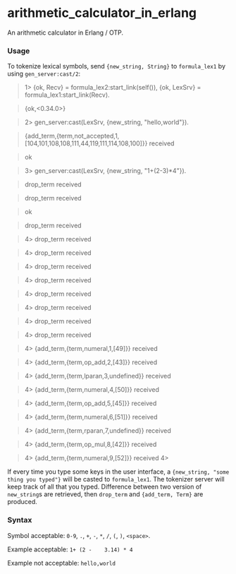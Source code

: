 # arithmetic_calculator_in_erlang
An arithmetic calculator in Erlang / OTP.

### Usage

To tokenize lexical symbols, send `{new_string, String}` to `formula_lex1` by using `gen_server:cast/2`:

> 1> {ok, Recv} = formula_lex2:start_link(self()), {ok, LexSrv} = formula_lex1:start_link(Recv).

> {ok,<0.34.0>}

> 2> gen_server:cast(LexSrv, {new_string, "hello,world"}).

> {add_term,{term,not_accepted,1,[104,101,108,108,111,44,119,111,114,108,100]}} received

> ok

> 3> gen_server:cast(LexSrv, {new_string, "1+(2-3)*4"}).

> drop_term received

> drop_term received

> ok

> drop_term received

> 4> drop_term received

> 4> drop_term received

> 4> drop_term received

> 4> drop_term received

> 4> drop_term received

> 4> drop_term received

> 4> drop_term received

> 4> drop_term received

> 4> {add_term,{term,numeral,1,[49]}} received

> 4> {add_term,{term,op_add,2,[43]}} received

> 4> {add_term,{term,lparan,3,undefined}} received

> 4> {add_term,{term,numeral,4,[50]}} received

> 4> {add_term,{term,op_add,5,[45]}} received

> 4> {add_term,{term,numeral,6,[51]}} received

> 4> {add_term,{term,rparan,7,undefined}} received

> 4> {add_term,{term,op_mul,8,[42]}} received

> 4> {add_term,{term,numeral,9,[52]}} received
> 4>

If every time you type some keys in the user interface, a `{new_string, "some thing you typed"}` will be casted to `formula_lex1`. The tokenizer server will keep track of all that you typed. Difference between two version of `new_string`s are retrieved, then `drop_term` and `{add_term, Term}` are produced.

### Syntax

Symbol acceptable: `0-9`, `.`, `+`, `-`, `*`, `/`, `(`, `)`, `<space>`.

Example acceptable: `1+ (2 -    3.14) * 4`

Example not acceptable: `hello,world`
